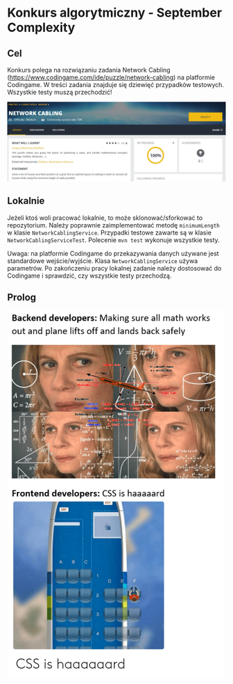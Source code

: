 # Konkurs algorytmiczny - September Complexity

## Cel

Konkurs polega na rozwiązaniu zadania Network Cabling (https://www.codingame.com/ide/puzzle/network-cabling) na platformie Codingame.
W treści zadania znajduje się dziewięć przypadków testowych. Wszystkie testy muszą przechodzić!

![Network cabling](network-cabling.png)

## Lokalnie

Jeżeli ktoś woli pracować lokalnie, to może sklonować/sforkować to repozytorium. 
Należy poprawnie zaimplementować metodę `minimumLength` w klasie `NetworkCablingService`.
Przypadki testowe zawarte są w klasie `NetworkCablingServiceTest`. 
Polecenie `mvn test` wykonuje wszystkie testy.

Uwaga: na platformie Codingame do przekazywania danych używane jest standardowe wejście/wyjście. 
Klasa `NetworkCablingService` używa parametrów. 
Po zakończeniu pracy lokalnej zadanie należy dostosować do Codingame i sprawdzić, czy wszystkie testy przechodzą.

## Prolog

![Make sure all math works](backend-frontend.png)
